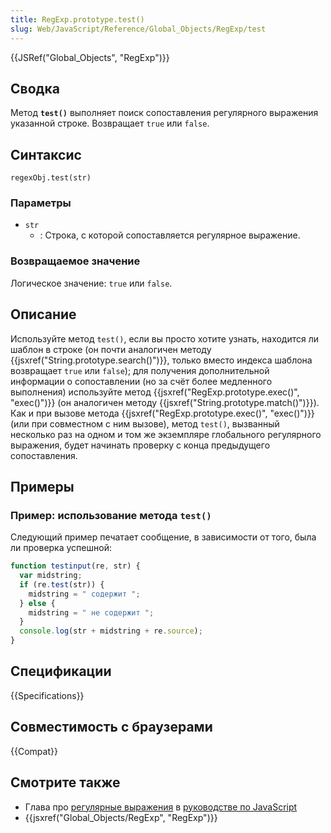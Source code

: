 ```yaml
---
title: RegExp.prototype.test()
slug: Web/JavaScript/Reference/Global_Objects/RegExp/test
---
```


{{JSRef("Global_Objects", "RegExp")}}

## Сводка

Метод **`test()`** выполняет поиск сопоставления регулярного выражения указанной строке. Возвращает `true` или `false`.

## Синтаксис

```
regexObj.test(str)
```

### Параметры

- `str`
  - : Строка, с которой сопоставляется регулярное выражение.

### Возвращаемое значение

Логическое значение: `true` или `false`.

## Описание

Используйте метод `test()`, если вы просто хотите узнать, находится ли шаблон в строке (он почти аналогичен методу {{jsxref("String.prototype.search()")}}, только вместо индекса шаблона возвращает `true` или `false`); для получения дополнительной информации о сопоставлении (но за счёт более медленного выполнения) используйте метод {{jsxref("RegExp.prototype.exec()", "exec()")}} (он аналогичен методу {{jsxref("String.prototype.match()")}}). Как и при вызове метода {{jsxref("RegExp.prototype.exec()", "exec()")}} (или при совместном с ним вызове), метод `test()`, вызванный несколько раз на одном и том же экземпляре глобального регулярного выражения, будет начинать проверку с конца предыдущего сопоставления.

## Примеры

### Пример: использование метода `test()`

Следующий пример печатает сообщение, в зависимости от того, была ли проверка успешной:

```js
function testinput(re, str) {
  var midstring;
  if (re.test(str)) {
    midstring = " содержит ";
  } else {
    midstring = " не содержит ";
  }
  console.log(str + midstring + re.source);
}
```

## Спецификации

{{Specifications}}

## Совместимость с браузерами

{{Compat}}

## Смотрите также

- Глава про [регулярные выражения](/ru/docs/Web/JavaScript/Guide/Regular_Expressions) в [руководстве по JavaScript](/ru/docs/Web/JavaScript/Guide)
- {{jsxref("Global_Objects/RegExp", "RegExp")}}
